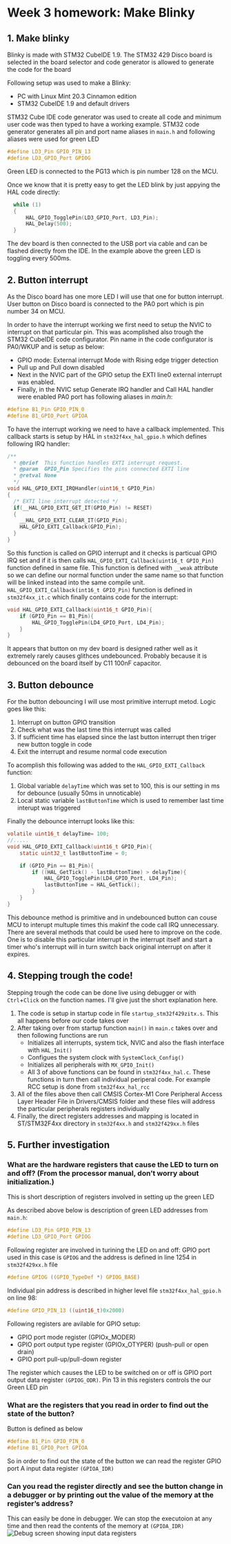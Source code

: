 # Week 3 homework: Make Blinky

## 1. Make blinky

Blinky is made with STM32 CubeIDE 1.9. The STM32 429 Disco board is selected in the board selector and code generator is allowed to generate the code for the board

Following setup was used to make a Blinky:
* PC with Linux Mint 20.3 Cinnamon edition
* STM32 CubeIDE 1.9 and default drivers

STM32 Cube IDE code generator was used to create all code and minimum user code was then typed to have a working example.
STM32 code generator generates all pin and port name aliases in `main.h` and following aliases were used for green LED
```c
#define LD3_Pin GPIO_PIN_13
#define LD3_GPIO_Port GPIOG
```

Green LED is connected to the PG13 which is pin number 128 on the MCU. 

Once we know that it is pretty easy to get the LED blink by just appying the HAL code directly:
```c
  while (1)
  {
	  HAL_GPIO_TogglePin(LD3_GPIO_Port, LD3_Pin);
	  HAL_Delay(500);
  }
```

The dev board is then connected to the USB port via cable and can be flashed directly from the IDE.
In the example above the green LED is toggling every 500ms.

## 2. Button interrupt 
As the Disco board has one more LED I will use that one for button interrupt.
User button on Disco board is connected to the PA0 port which is pin number 34 on MCU. 

In order to have the interrupt working we first need to setup the NVIC to interrupt on that particular pin. 
This was acomplished also trough the STM32 CubeIDE code configurator. 
Pin name in the code configurator is PA0/WKUP and is setup as below:
* GPIO mode: External interrupt Mode with Rising edge trigger detection
* Pull up and Pull down disabled
* Next in the NVIC part of the GPIO setup the EXTI line0 external interrupt was enabled.
* Finally, in the NVIC setup Generate IRQ handler and Call HAL handler were enabled
PA0 port has following aliases in _main.h_:
```c
#define B1_Pin GPIO_PIN_0
#define B1_GPIO_Port GPIOA
```
To have the interrupt working we need to have a callback implemented. This callback starts is setup by HAL in `stm32f4xx_hal_gpio.h` which defines following IRQ handler:
```c
/**
  * @brief  This function handles EXTI interrupt request.
  * @param  GPIO_Pin Specifies the pins connected EXTI line
  * @retval None
  */
void HAL_GPIO_EXTI_IRQHandler(uint16_t GPIO_Pin)
{
  /* EXTI line interrupt detected */
  if(__HAL_GPIO_EXTI_GET_IT(GPIO_Pin) != RESET)
  {
    __HAL_GPIO_EXTI_CLEAR_IT(GPIO_Pin);
    HAL_GPIO_EXTI_Callback(GPIO_Pin);
  }
}
```
So this function is called on GPIO interrupt and it checks is particual GPIO IRQ set and if it is then calls `HAL_GPIO_EXTI_Callback(uint16_t GPIO_Pin)` function defined in same file.
This function is defined with `__weak` attribute so we can define our normal function under the same name so that function will be linked instead into the same compile unit.
`HAL_GPIO_EXTI_Callback(int16_t GPIO_Pin)` function is defined in `stm32f4xx_it.c` which finally contains code for the interrupt:
```c
void HAL_GPIO_EXTI_Callback(uint16_t GPIO_Pin){
	if (GPIO_Pin == B1_Pin){
        HAL_GPIO_TogglePin(LD4_GPIO_Port, LD4_Pin);
	}
}
```
It appears that button on my dev board is designed rather well as it extremely rarely causes glithces undebounced. Probably because it is debounced on the board itself by C11 100nF capacitor. 

## 3. Button debounce
For the button debouncing I will use most primitive interrupt metod. Logic goes like this:
1. Interrupt on button GPIO transition
2. Check what was the last time this interrupt was called
3. If sufficient time has elapsed since the last button interrupt then triger new button toggle in code
4. Exit the interrupt and resume normal code execution

To acomplish this following was added to the `HAL_GPIO_EXTI_Callback` function:
1. Global variable `delayTime` which was set to 100, this is our setting in ms for debounce (usually 50ms in unnoticable)
2. Local static variable `lastButtonTime` which is used to remember last time interupt was triggered

Finally the debounce interrupt looks like this:
```c
volatile uint16_t delayTime= 100;
//.....
void HAL_GPIO_EXTI_Callback(uint16_t GPIO_Pin){
	static uint32_t lastButtonTime = 0;

	if (GPIO_Pin == B1_Pin){
		if ((HAL_GetTick() - lastButtonTime) > delayTime){
			HAL_GPIO_TogglePin(LD4_GPIO_Port, LD4_Pin);
			lastButtonTime = HAL_GetTick();
		}
	}
}
```

This debounce method is primitive and in undebounced button can couse MCU to interupt multuple times this makinf the code call IRQ unnecessary. 
There are several methods that could be used here to improve on the code. One is to disable this particular interrupt in the interrupt itself and start a timer who's interrupt will in turn switch back original interrupt on after it expires. 

## 4. Stepping trough the code!
Stepping trough the code can be done live using debugger or with `Ctrl`+`Click` on the function names. I'll give just the short explanation here. 
1. The code is setup in startup code in file `startup_stm32f429zitx.s`. This all happens before our code takes over
2. After taking over from startup function `main()` in `main.c` takes over and then following functions are run
    - Initializes all interrupts, system tick, NVIC and also the flash interface with `HAL_Init()` 
    - Configues the system clock with `SystemClock_Config()`
    - Initializes all peripherals with `MX_GPIO_Init()`
    - All 3 of above functions can be found in `stm32f4xx_hal.c`. These functions in turn then call individual periperal code. For example RCC setup is done from `stm32f4xx_hal_rcc`
3. All of the files above then call CMSIS Cortex-M1 Core Peripheral Access Layer Header File in Drivers/CMSIS folder and these files will address the particular peripherals registers individually
4. Finally, the direct registers addresses and mapping is located in ST/STM32F4xx directory in `stm32f4xx.h`  and `stm32f429xx.h` files

## 5. Further investigation
### What are the hardware registers that cause the LED to turn on and off? (From the processor manual, don’t worry about initialization.)

This is short description of registers involved in setting up the green LED

As described above below is description of green LED addresses from `main.h`:
```c
#define LD3_Pin GPIO_PIN_13
#define LD3_GPIO_Port GPIOG
```
Following register are involved in turining the LED on and off:
GPIO port used in this case is `GPIOG` and the address is defined in line 1254 in `stm32f429xx.h` file
```c
#define GPIOG ((GPIO_TypeDef *) GPIOG_BASE)
```

Individual pin address is described in higher level file `stm32f4xx_hal_gpio.h` on line 98:
```c
#define GPIO_PIN_13 ((uint16_t)0x2000)
```
Following registers are avilable for GPIO setup:
* GPIO port mode register (GPIOx_MODER)
* GPIO port output type register (GPIOx_OTYPER) (push-pull or open drain)
* GPIO port pull-up/pull-down register

The register which causes the LED to be switched on or off is GPIO port output data register `(GPIOG_ODR)`.
Pin 13 in this registers controls the our Green LED pin

### What are the registers that you read in order to find out the state of the button?
Button is defined as below
```c
#define B1_Pin GPIO_PIN_0
#define B1_GPIO_Port GPIOA
```
So in order to find out the state of the button we can read the register GPIO port A input data register `(GPIOA_IDR)`

### Can you read the register directly and see the button change in a debugger or by printing out the value of the memory at the register’s address?
This can easily be done in debugger. We can stop the executoion at any time and then read the contents of the memory at `(GPIOA_IDR)`
![Debug screen showing input data registers](/Week3/images/debug_screen.png)
